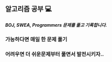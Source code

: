 ## 알고리즘 공부 :computer:

##### BOJ, SWEA, Programmers 문제를 풀고 기록합니다.

### 가능하다면 매일 한 문제 풀기

### 어려우면 더 쉬운문제부터 풀면서 발전시키자..
